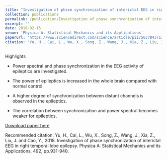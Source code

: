 ```yaml
---
title: "Investigation of phase synchronization of interictal EEG in right temporal lobe epileps"
collection: publications
permalink: /publication/Investigation of phase synchronization of interictal EEG in right temporal lobe epileps
excerpt: ''
date: 2018-02-15
venue: 'Physica A: Statistical Mechanics and its Applications'
paperurl: 'https://www.sciencedirect.com/science/article/pii/S0378437117310956?casa_token=iR-sVbDD484AAAAA:Zx6IVLwqgfhzafy5fjqnJt-lVe3XShZ4OfEhh84Q1ihr6gYNVtdx--nXHtynMRmDK3kj7zAi'
citation: 'Yu, H., Cai, L., Wu, X., Song, Z., Wang, J., Xia, Z., Liu, J. and Cao, Y., 2018. Investigation of phase synchronization of interictal EEG in right temporal lobe epilepsy. Physica A: Statistical Mechanics and its Applications, 492, pp.931-940.'
---
```

Highlights

* Power spectral and phase synchronization in the EEG activity of epileptics are investigated.

* The power of epileptics is increased in the whole brain compared with normal control.


* A higher degree of synchronization between distant channels is observed in the epileptics.

* The correlation between synchronization and power spectral becomes weaker for epileptics.

[Download paper here](https://www.sciencedirect.com/science/article/pii/S0378437117310956?casa_token=iR-sVbDD484AAAAA:Zx6IVLwqgfhzafy5fjqnJt-lVe3XShZ4OfEhh84Q1ihr6gYNVtdx--nXHtynMRmDK3kj7zAi)

Recommended citation: Yu, H., Cai, L., Wu, X., Song, Z., Wang, J., Xia, Z., Liu, J. and Cao, Y., 2018. Investigation of phase synchronization of interictal EEG in right temporal lobe epilepsy. Physica A: Statistical Mechanics and its Applications, 492, pp.931-940.